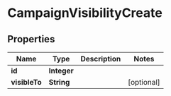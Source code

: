 # CampaignVisibilityCreate

## Properties
Name | Type | Description | Notes
------------ | ------------- | ------------- | -------------
**id** | **Integer** |  | 
**visibleTo** | **String** |  |  [optional]
